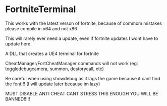 # FortniteTerminal

This works with the latest verson of fortnite, because of commom mistakes please compile in x64 and not x86

This will rarely ever need a update, even if fortnite updates I wont have to update here.

A DLL that creates a UE4 terminal for fortnite

CheatManager/FortCheatManager commands will not work (eg: toggledebugcamera, summon, destorycall, etc)

Be careful when using showdebug as it lags the game because it cant find the font!!! (I will update later because im lazy)

MUST DISABLE ANTI CHEAT CANT STRESS THIS ENOUGH YOU WILL BE BANNED!!!!!
